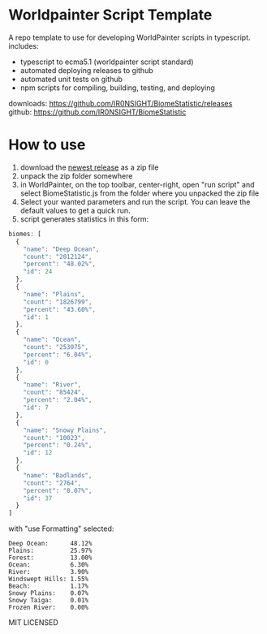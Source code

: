 # Worldpainter Script Template

A repo template to use for developing WorldPainter scripts in typescript.
includes:
- typescript to ecma5.1 (worldpainter script standard)
- automated deploying releases to github
- automated unit tests on github
- npm scripts for compiling, building, testing, and deploying

downloads: https://github.com/IR0NSIGHT/BiomeStatistic/releases  
github: https://github.com/IR0NSIGHT/BiomeStatistic

# How to use

1. download the [newest release]( https://github.com/IR0NSIGHT/BiomeStatistic/releases  ) as a zip file
2. unpack the zip folder somewhere
3. in WorldPainter, on the top toolbar, center-right, open "run script" and select BiomeStatistic.js from the folder where you unpacked the zip file
4. Select your wanted parameters and run the script. You can leave the default values to get a quick run.
5. script generates statistics in this form:
```js
biomes: [
  {
    "name": "Deep Ocean",
    "count": "2012124",
    "percent": "48.02%",
    "id": 24
  },
  {
    "name": "Plains",
    "count": "1826799",
    "percent": "43.60%",
    "id": 1
  },
  {
    "name": "Ocean",
    "count": "253075",
    "percent": "6.04%",
    "id": 0
  },
  {
    "name": "River",
    "count": "85424",
    "percent": "2.04%",
    "id": 7
  },
  {
    "name": "Snowy Plains",
    "count": "10023",
    "percent": "0.24%",
    "id": 12
  },
  {
    "name": "Badlands",
    "count": "2764",
    "percent": "0.07%",
    "id": 37
  }
]
```

with "use Formatting" selected:
```
Deep Ocean:      48.12%
Plains:          25.97%
Forest:          13.00%
Ocean:           6.30%
River:           3.90%
Windswept Hills: 1.55%
Beach:           1.17%
Snowy Plains:    0.07%
Snowy Taiga:     0.01%
Frozen River:    0.00%
```

MIT LICENSED
